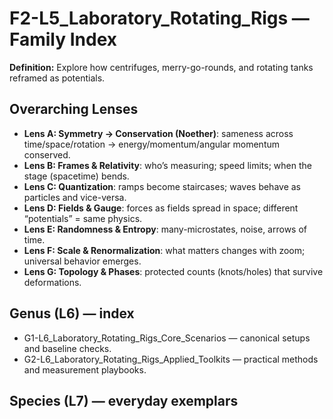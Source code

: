 # F2-L5_Laboratory_Rotating_Rigs — Family Index
**Definition:** Explore how centrifuges, merry-go-rounds, and rotating tanks reframed as potentials.

## Overarching Lenses

- **Lens A: Symmetry -> Conservation (Noether)**: sameness across time/space/rotation → energy/momentum/angular momentum conserved.
- **Lens B: Frames & Relativity**: who’s measuring; speed limits; when the stage (spacetime) bends.
- **Lens C: Quantization**: ramps become staircases; waves behave as particles and vice-versa.
- **Lens D: Fields & Gauge**: forces as fields spread in space; different “potentials” = same physics.
- **Lens E: Randomness & Entropy**: many-microstates, noise, arrows of time.
- **Lens F: Scale & Renormalization**: what matters changes with zoom; universal behavior emerges.
- **Lens G: Topology & Phases**: protected counts (knots/holes) that survive deformations.

## Genus (L6) — index
- G1-L6_Laboratory_Rotating_Rigs_Core_Scenarios — canonical setups and baseline checks.
- G2-L6_Laboratory_Rotating_Rigs_Applied_Toolkits — practical methods and measurement playbooks.

## Species (L7) — everyday exemplars
